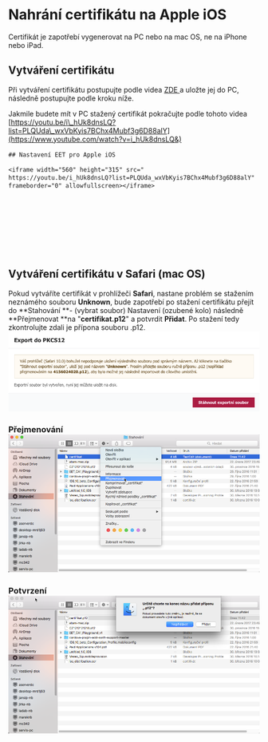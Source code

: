 # Nahrání certifikátu na Apple iOS

Certifikát je zapotřebí vygenerovat na PC nebo na mac OS, ne na iPhone nebo iPad.

## Vytváření certifikátu

Při vytváření certifikátu postupujte podle videa [ZDE ](https://youtu.be/SB1bf9p6JrY)a uložte jej do PC, následně postupujte podle kroku níže.

Jakmile budete mít v PC stažený certifikát pokračujte podle tohoto videa [https://youtu.be/i\_hUk8dnsLQ?list=PLQUda\_wxVbKyis7BChx4Mubf3g6D88alY](https://www.youtube.com/watch?v=i_hUk8dnsLQ&)



```
## Nastavení EET pro Apple iOS
```

```
<iframe width="560" height="315" src="
https://youtu.be/i_hUk8dnsLQ?list=PLQUda_wxVbKyis7BChx4Mubf3g6D88alY" frameborder="0" allowfullscreen></iframe>









```

## Vytváření certifikátu v Safari \(mac OS\)

Pokud vytváříte certifikát v prohlížeči **Safari**, nastane problém se stažením neznámého souboru **Unknown**, bude zapotřebí po stažení certifikátu přejít do **Stahování **- \(vybrat soubor\) Nastavení \(ozubené kolo\) následně **Přejmenovat **na "**certifikat.p12**" a potvrdit **Přidat**. Po stažení tedy zkontrolujte zdali je přípona souboru .p12.![](/img/apple/safari-certifikat.png)

### Přejmenování  ![](img/apple/apple-p12.png)

### Potvrzení ![](img/apple/apple-p12-2.png)



